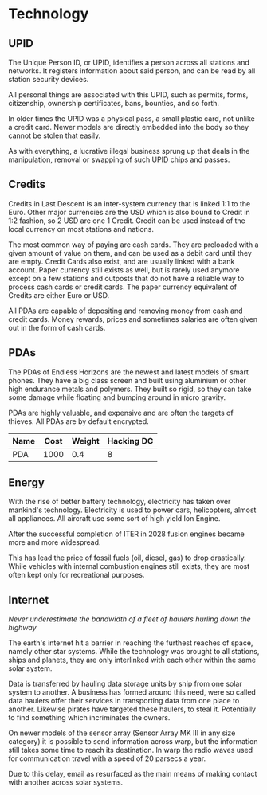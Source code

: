 # Technology

## UPID

The Unique Person ID, or UPID, identifies a person across all stations and
networks. It registers information about said person, and can be read by all
station security devices.

All personal things are associated with this UPID, such as permits, forms,
citizenship, ownership certificates, bans, bounties, and so forth.

In older times the UPID was a physical pass, a small plastic card, not unlike
a credit card. Newer models are directly embedded into the body so they cannot
be stolen that easily.

As with everything, a lucrative illegal business sprung up that deals in the
manipulation, removal or swapping of such UPID chips and passes.

## Credits

Credits in Last Descent is an inter-system currency that is linked 1:1 to the
Euro. Other major currencies are the USD which is also bound to Credit in 1:2
fashion, so 2 USD are one 1 Credit. Credit can be used instead of the local
currency on most stations and nations.

The most common way of paying are cash cards. They are preloaded with a given
amount of value on them, and can be used as a debit card until they are empty.
Credit Cards also exist, and are usually linked with a bank account. Paper
currency still exists as well, but is rarely used anymore except on a few
stations and outposts that do not have a reliable way to process cash cards or
credit cards. The paper currency equivalent of Credits are either Euro or USD.

All PDAs are capable of depositing and removing money from cash and credit
cards. Money rewards, prices and sometimes salaries are often given out in
the form of cash cards.

## PDAs

The PDAs of Endless Horizons are the newest and latest models of smart phones.
They have a big class screen and built using aluminium or other high endurance
metals and polymers. They built so rigid, so they can take some damage while
floating and bumping around in micro gravity.

PDAs are highly valuable, and expensive and are often the targets of thieves.
All PDAs are by default encrypted.

| Name  | Cost | Weight | Hacking DC
|-------|------|--------|-------------
| PDA   | 1000 | 0.4    | 8

## Energy

With the rise of better battery technology, electricity has taken over mankind's
technology. Electricity is used to power cars, helicopters, almost all
appliances. All aircraft use some sort of high yield Ion Engine.

After the successful completion of ITER in 2028 fusion engines became more and
more widespread.

This has lead the price of fossil fuels (oil, diesel, gas) to drop drastically.
While vehicles with internal combustion engines still exists, they are most
often kept only for recreational purposes.

## Internet

_Never underestimate the bandwidth of a fleet of haulers hurling down the
highway_

The earth's internet hit a barrier in reaching the furthest reaches of space,
namely other star systems.  While the technology was brought to all stations,
ships and planets, they are only interlinked with each other within the same
solar system.

Data is transferred by hauling data storage units by ship from one solar
system to another. A business has formed around this need, were so called data
haulers offer their services in transporting data from one place to
another. Likewise pirates have targeted these haulers, to steal
it. Potentially to find something which incriminates the owners.

On newer models of the sensor array (Sensor Array MK III in any size category)
it is possible to send information across warp, but the information still takes
some time to reach its destination. In warp the radio waves used for
communication travel with a speed of 20 parsecs a year.

Due to this delay, email as resurfaced as the main means of making contact with
another across solar systems.
